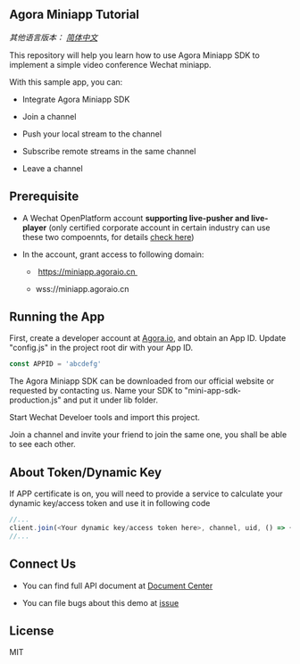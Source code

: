 ## Agora Miniapp Tutorial

*其他语言版本： [简体中文](README.CN.md)*

This repository will help you learn how to use Agora Miniapp SDK to implement a simple video conference Wechat miniapp.

With this sample app, you can:

- Integrate Agora Miniapp SDK

- Join a channel

- Push your local stream to the channel

- Subscribe remote streams in the same channel

- Leave a channel

## Prerequisite

- A Wechat OpenPlatform account **supporting live-pusher and live-player** (only certified corporate account in certain industry can use these two compoennts,  for details [check here](https://developers.weixin.qq.com/miniprogram/dev/component/live-pusher.html))

- In the account, grant access to following domain:

  -  https://miniapp.agoraio.cn 

  - wss://miniapp.agoraio.cn

## Running the App

First, create a developer account at [Agora.io](https://dashboard.agora.io/signin/), and obtain an App ID.
Update "config.js" in the project root dir with your App ID.

```javascript
const APPID = 'abcdefg'
```

The Agora Miniapp SDK can be downloaded from our official website or requested by contacting us. Name your SDK to "mini-app-sdk-production.js" and put it under lib folder.

Start Wechat Develoer tools and import this project.

Join a channel and invite your friend to join the same one, you shall be able to see each other.

## About Token/Dynamic Key

If APP certificate is on, you will need to provide a service to calculate your dynamic key/access token and use it in following code

```javascript
//... 
client.join(<Your dynamic key/access token here>, channel, uid, () => {
//...
```

## Connect Us

- You can find full API document at [Document Center](https://docs.agora.io/en/)


- You can file bugs about this demo at [issue](https://github.com/AgoraIO/Agora-Android-Tutorial-1to1/issues)

## License
MIT
